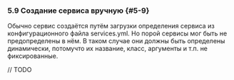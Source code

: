 ### 5.9 Создание сервиса вручную {#5-9}

Обычно сервис создаётся путём загрузки определения сервиса из конфигурационного файла services.yml. Но порой сервисы мог быть не предопределены в нём. В таком случае они должны быть определены динамически, потомучто их название, класс, аргументы и т.п. не фиксированные.

// TODO